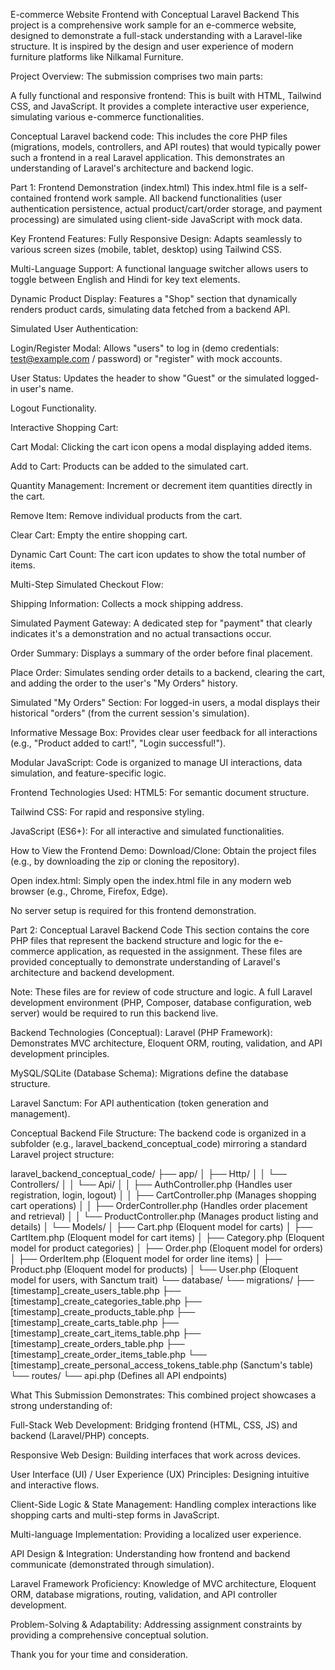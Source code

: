 E-commerce Website Frontend with Conceptual Laravel Backend
This project is a comprehensive work sample for an e-commerce website, designed to demonstrate a full-stack understanding with a Laravel-like structure. It is inspired by the design and user experience of modern furniture platforms like Nilkamal Furniture.

Project Overview:
The submission comprises two main parts:

A fully functional and responsive frontend: This is built with HTML, Tailwind CSS, and JavaScript. It provides a complete interactive user experience, simulating various e-commerce functionalities.

Conceptual Laravel backend code: This includes the core PHP files (migrations, models, controllers, and API routes) that would typically power such a frontend in a real Laravel application. This demonstrates an understanding of Laravel's architecture and backend logic.

Part 1: Frontend Demonstration (index.html)
This index.html file is a self-contained frontend work sample. All backend functionalities (user authentication persistence, actual product/cart/order storage, and payment processing) are simulated using client-side JavaScript with mock data.

Key Frontend Features:
Fully Responsive Design: Adapts seamlessly to various screen sizes (mobile, tablet, desktop) using Tailwind CSS.

Multi-Language Support: A functional language switcher allows users to toggle between English and Hindi for key text elements.

Dynamic Product Display: Features a "Shop" section that dynamically renders product cards, simulating data fetched from a backend API.

Simulated User Authentication:

Login/Register Modal: Allows "users" to log in (demo credentials: test@example.com / password) or "register" with mock accounts.

User Status: Updates the header to show "Guest" or the simulated logged-in user's name.

Logout Functionality.

Interactive Shopping Cart:

Cart Modal: Clicking the cart icon opens a modal displaying added items.

Add to Cart: Products can be added to the simulated cart.

Quantity Management: Increment or decrement item quantities directly in the cart.

Remove Item: Remove individual products from the cart.

Clear Cart: Empty the entire shopping cart.

Dynamic Cart Count: The cart icon updates to show the total number of items.

Multi-Step Simulated Checkout Flow:

Shipping Information: Collects a mock shipping address.

Simulated Payment Gateway: A dedicated step for "payment" that clearly indicates it's a demonstration and no actual transactions occur.

Order Summary: Displays a summary of the order before final placement.

Place Order: Simulates sending order details to a backend, clearing the cart, and adding the order to the user's "My Orders" history.

Simulated "My Orders" Section: For logged-in users, a modal displays their historical "orders" (from the current session's simulation).

Informative Message Box: Provides clear user feedback for all interactions (e.g., "Product added to cart!", "Login successful!").

Modular JavaScript: Code is organized to manage UI interactions, data simulation, and feature-specific logic.

Frontend Technologies Used:
HTML5: For semantic document structure.

Tailwind CSS: For rapid and responsive styling.

JavaScript (ES6+): For all interactive and simulated functionalities.

How to View the Frontend Demo:
Download/Clone: Obtain the project files (e.g., by downloading the zip or cloning the repository).

Open index.html: Simply open the index.html file in any modern web browser (e.g., Chrome, Firefox, Edge).

No server setup is required for this frontend demonstration.

Part 2: Conceptual Laravel Backend Code
This section contains the core PHP files that represent the backend structure and logic for the e-commerce application, as requested in the assignment. These files are provided conceptually to demonstrate understanding of Laravel's architecture and backend development.

Note: These files are for review of code structure and logic. A full Laravel development environment (PHP, Composer, database configuration, web server) would be required to run this backend live.

Backend Technologies (Conceptual):
Laravel (PHP Framework): Demonstrates MVC architecture, Eloquent ORM, routing, validation, and API development principles.

MySQL/SQLite (Database Schema): Migrations define the database structure.

Laravel Sanctum: For API authentication (token generation and management).

Conceptual Backend File Structure:
The backend code is organized in a subfolder (e.g., laravel_backend_conceptual_code) mirroring a standard Laravel project structure:

laravel_backend_conceptual_code/
├── app/
│   ├── Http/
│   │   └── Controllers/
│   │       └── Api/
│   │           ├── AuthController.php   (Handles user registration, login, logout)
│   │           ├── CartController.php   (Manages shopping cart operations)
│   │           ├── OrderController.php  (Handles order placement and retrieval)
│   │           └── ProductController.php (Manages product listing and details)
│   └── Models/
│       ├── Cart.php                     (Eloquent model for carts)
│       ├── CartItem.php                 (Eloquent model for cart items)
│       ├── Category.php                 (Eloquent model for product categories)
│       ├── Order.php                    (Eloquent model for orders)
│       ├── OrderItem.php                (Eloquent model for order line items)
│       ├── Product.php                  (Eloquent model for products)
│       └── User.php                     (Eloquent model for users, with Sanctum trait)
└── database/
    └── migrations/
        ├── [timestamp]_create_users_table.php
        ├── [timestamp]_create_categories_table.php
        ├── [timestamp]_create_products_table.php
        ├── [timestamp]_create_carts_table.php
        ├── [timestamp]_create_cart_items_table.php
        ├── [timestamp]_create_orders_table.php
        ├── [timestamp]_create_order_items_table.php
        └── [timestamp]_create_personal_access_tokens_table.php (Sanctum's table)
└── routes/
    └── api.php                        (Defines all API endpoints)

What This Submission Demonstrates:
This combined project showcases a strong understanding of:

Full-Stack Web Development: Bridging frontend (HTML, CSS, JS) and backend (Laravel/PHP) concepts.

Responsive Web Design: Building interfaces that work across devices.

User Interface (UI) / User Experience (UX) Principles: Designing intuitive and interactive flows.

Client-Side Logic & State Management: Handling complex interactions like shopping carts and multi-step forms in JavaScript.

Multi-language Implementation: Providing a localized user experience.

API Design & Integration: Understanding how frontend and backend communicate (demonstrated through simulation).

Laravel Framework Proficiency: Knowledge of MVC architecture, Eloquent ORM, database migrations, routing, validation, and API controller development.

Problem-Solving & Adaptability: Addressing assignment constraints by providing a comprehensive conceptual solution.

Thank you for your time and consideration.